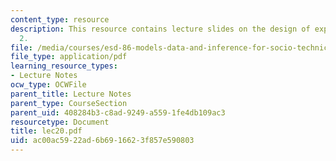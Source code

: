 ```yaml
---
content_type: resource
description: This resource contains lecture slides on the design of experiments, part
  2.
file: /media/courses/esd-86-models-data-and-inference-for-socio-technical-systems-spring-2007/ac00ac5922ad6b6916623f857e590803_lec20.pdf
file_type: application/pdf
learning_resource_types:
- Lecture Notes
ocw_type: OCWFile
parent_title: Lecture Notes
parent_type: CourseSection
parent_uid: 408284b3-c8ad-9249-a559-1fe4db109ac3
resourcetype: Document
title: lec20.pdf
uid: ac00ac59-22ad-6b69-1662-3f857e590803
---
```

